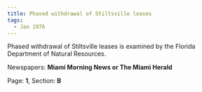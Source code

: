 ```yaml
---  
title: Phased withdrawal of Stiltsville leases  
tags:  
  - Jan 1976  
---  
```

  
Phased withdrawal of Stiltsville leases is examined by the Florida Department of Natural Resources.  
  
Newspapers: **Miami Morning News or The Miami Herald**  
  
Page: **1**, Section: **B** 
